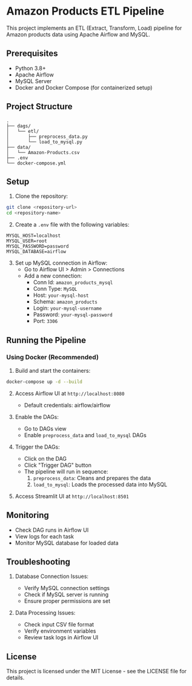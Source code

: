 # Amazon Products ETL Pipeline

This project implements an ETL (Extract, Transform, Load) pipeline for Amazon products data using Apache Airflow and MySQL.

## Prerequisites

- Python 3.8+
- Apache Airflow
- MySQL Server
- Docker and Docker Compose (for containerized setup)

## Project Structure

```
.
├── dags/
│   └── etl/
│       ├── preprocess_data.py
│       └── load_to_mysql.py
├── data/
│   └── Amazon-Products.csv
├── .env
└── docker-compose.yml
```

## Setup

1. Clone the repository:
```bash
git clone <repository-url>
cd <repository-name>
```

2. Create a `.env` file with the following variables:
```env
MYSQL_HOST=localhost
MYSQL_USER=root
MYSQL_PASSWORD=password
MYSQL_DATABASE=airflow
```

3. Set up MySQL connection in Airflow:
   - Go to Airflow UI > Admin > Connections
   - Add a new connection:
     - Conn Id: `amazon_products_mysql`
     - Conn Type: `MySQL`
     - Host: `your-mysql-host`
     - Schema: `amazon_products`
     - Login: `your-mysql-username`
     - Password: `your-mysql-password`
     - Port: `3306`

## Running the Pipeline

### Using Docker (Recommended)

1. Build and start the containers:
```bash
docker-compose up -d --build
```

2. Access Airflow UI at `http://localhost:8080`
   - Default credentials: airflow/airflow

3. Enable the DAGs:
   - Go to DAGs view
   - Enable `preprocess_data` and `load_to_mysql` DAGs

4. Trigger the DAGs:
   - Click on the DAG
   - Click "Trigger DAG" button
   - The pipeline will run in sequence:
     1. `preprocess_data`: Cleans and prepares the data
     2. `load_to_mysql`: Loads the processed data into MySQL

5. Access Streamlit UI at `http://localhost:8501`

## Monitoring

- Check DAG runs in Airflow UI
- View logs for each task
- Monitor MySQL database for loaded data

## Troubleshooting

1. Database Connection Issues:
   - Verify MySQL connection settings
   - Check if MySQL server is running
   - Ensure proper permissions are set

2. Data Processing Issues:
   - Check input CSV file format
   - Verify environment variables
   - Review task logs in Airflow UI

## License

This project is licensed under the MIT License - see the LICENSE file for details. 